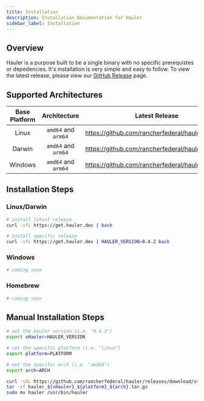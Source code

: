```yaml
---
title: Installation
description: Installation Documentation for Hauler
sidebar_label: Installation
---
```


## Overview

Hauler is a purpose built to be a single binary with no specific prerequistes or depedencies. It's installation is very simple and easy to follow. To view the latest release, please view our [GitHub Release](https://github.com/rancherfederal/hauler/releases) page.

## Supported Architectures

| Base Platform |    Architecture     |                  Latest Release                   |
| :-----------: | :-----------------: | :-----------------------------------------------: |
|     Linux     | `amd64` and `arm64` | https://github.com/rancherfederal/hauler/releases |
|    Darwin     | `amd64` and `arm64` | https://github.com/rancherfederal/hauler/releases |
|    Windows    | `amd64` and `arm64` | https://github.com/rancherfederal/hauler/releases |

## Installation Steps

### Linux/Darwin

```bash
# install latest release
curl -sfL https://get.hauler.dev | bash

# install specific release
curl -sfL https://get.hauler.dev | HAULER_VERSION=0.4.2 bash
```

### Windows

```bash
# coming soon
```

### Homebrew

```bash
# coming soon
```

## Manual Installation Steps

```bash
# set the hauler version (i.e. "0.4.2")
export vHauler=HAULER_VERSION

# set the specific platform (i.e. "linux")
export platform=PLATFORM

# set the specific arch (i.e. "amd64")
export arch=ARCH

curl -sOL https://github.com/rancherfederal/hauler/releases/download/v${vHauler}/hauler_${vHauler}_${platform}_${arch}.tar.gz
tar -xf hauler_${vHauler}_${platform}_${arch}.tar.gz
sudo mv hauler /usr/bin/hauler
```
